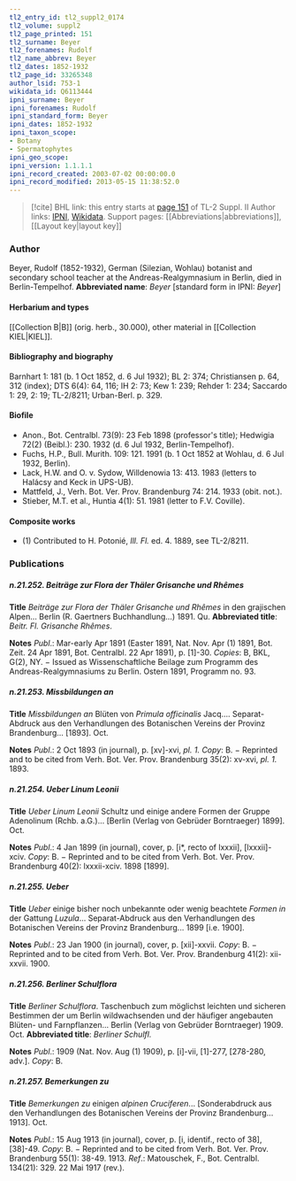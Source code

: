 ```yaml
---
tl2_entry_id: tl2_suppl2_0174
tl2_volume: suppl2
tl2_page_printed: 151
tl2_surname: Beyer
tl2_forenames: Rudolf
tl2_name_abbrev: Beyer
tl2_dates: 1852-1932
tl2_page_id: 33265348
author_lsid: 753-1
wikidata_id: Q6113444
ipni_surname: Beyer
ipni_forenames: Rudolf
ipni_standard_form: Beyer
ipni_dates: 1852-1932
ipni_taxon_scope: 
- Botany
- Spermatophytes
ipni_geo_scope: 
ipni_version: 1.1.1.1
ipni_record_created: 2003-07-02 00:00:00.0
ipni_record_modified: 2013-05-15 11:38:52.0
---
```


> [!cite] BHL link: this entry starts at [page 151](https://www.biodiversitylibrary.org/page/33265348) of TL-2 Suppl. II
> Author links: [IPNI](https://www.ipni.org/a/753-1), [Wikidata](https://www.wikidata.org/wiki/Q6113444). Support pages: [[Abbreviations|abbreviations]], [[Layout key|layout key]]

### Author

Beyer, Rudolf (1852-1932), German (Silezian, Wohlau) botanist and secondary school teacher at the Andreas-Realgymnasium in Berlin, died in Berlin-Tempelhof. 
**Abbreviated name**: *Beyer* \[standard form in IPNI: *Beyer*\]

#### Herbarium and types

[[Collection B|B]] (orig. herb., 30.000), other material in [[Collection KIEL|KIEL]].

#### Bibliography and biography

Barnhart 1: 181 (b. 1 Oct 1852, d. 6 Jul 1932); BL 2: 374; Christiansen p. 64, 312 (index); DTS 6(4): 64, 116; IH 2: 73; Kew 1: 239; Rehder 1: 234; Saccardo 1: 29, 2: 19; TL-2/8211; Urban-Berl. p. 329.

#### Biofile

- Anon., Bot. Centralbl. 73(9): 23 Feb 1898 (professor's title); Hedwigia 72(2) (Beibl.): 230. 1932 (d. 6 Jul 1932, Berlin-Tempelhof).
- Fuchs, H.P., Bull. Murith. 109: 121. 1991 (b. 1 Oct 1852 at Wohlau, d. 6 Jul 1932, Berlin).
- Lack, H.W. and O. v. Sydow, Willdenowia 13: 413. 1983 (letters to Halácsy and Keck in UPS-UB).
- Mattfeld, J., Verh. Bot. Ver. Prov. Brandenburg 74: 214. 1933 (obit. not.).
- Stieber, M.T. et al., Huntia 4(1): 51. 1981 (letter to F.V. Coville).

#### Composite works

- (1) Contributed to H. Potonié, *Ill. Fl.* ed. 4. 1889, see TL-2/8211.

### Publications

##### n.21.252. Beiträge zur Flora der Thäler Grisanche und Rhêmes

**Title**
*Beiträge zur Flora der Thäler Grisanche und Rhêmes* in den grajischen Alpen... Berlin (R. Gaertners Buchhandlung...) 1891. Qu.
**Abbreviated title**: *Beitr. Fl. Grisanche Rhêmes*.

**Notes**
*Publ*.: Mar-early Apr 1891 (Easter 1891, Nat. Nov. Apr (1) 1891, Bot. Zeit. 24 Apr 1891, Bot. Centralbl. 22 Apr 1891), p. \[1\]-30. *Copies*: B, BKL, G(2), NY. − Issued as Wissenschaftliche Beilage zum Programm des Andreas-Realgymnasiums zu Berlin. Ostern 1891, Programm no. 93.

##### n.21.253. Missbildungen an

**Title**
*Missbildungen an* Blüten von *Primula officinalis* Jacq.... Separat-Abdruck aus den Verhandlungen des Botanischen Vereins der Provinz Brandenburg... \[1893\]. Oct.

**Notes**
*Publ*.: 2 Oct 1893 (in journal), p. \[xv\]-xvi, *pl. 1.* *Copy*: B. − Reprinted and to be cited from Verh. Bot. Ver. Prov. Brandenburg 35(2): xv-xvi, *pl. 1.* 1893.

##### n.21.254. Ueber Linum Leonii

**Title**
*Ueber Linum Leonii* Schultz und einige andere Formen der Gruppe Adenolinum (Rchb. a.G.)... \[Berlin (Verlag von Gebrüder Borntraeger) 1899\]. Oct.

**Notes**
*Publ*.: 4 Jan 1899 (in journal), cover, p. \[i\*, recto of lxxxii\], \[lxxxii\]-xciv. *Copy*: B. − Reprinted and to be cited from Verh. Bot. Ver. Prov. Brandenburg 40(2): lxxxii-xciv. 1898 \[1899\].

##### n.21.255. Ueber

**Title**
*Ueber* einige bisher noch unbekannte oder wenig beachtete *Formen in* der Gattung *Luzula*... Separat-Abdruck aus den Verhandlungen des Botanischen Vereins der Provinz Brandenburg... 1899 \[i.e. 1900\].

**Notes**
*Publ*.: 23 Jan 1900 (in journal), cover, p. \[xii\]-xxvii. *Copy*: B. − Reprinted and to be cited from Verh. Bot. Ver. Prov. Brandenburg 41(2): xii-xxvii. 1900.

##### n.21.256. Berliner Schulflora

**Title**
*Berliner Schulflora*. Taschenbuch zum möglichst leichten und sicheren Bestimmen der um Berlin wildwachsenden und der häufiger angebauten Blüten- und Farnpflanzen... Berlin (Verlag von Gebrüder Borntraeger) 1909. Oct.
**Abbreviated title**: *Berliner Schulfl.*

**Notes**
*Publ*.: 1909 (Nat. Nov. Aug (1) 1909), p. \[i\]-vii, \[1\]-277, \[278-280, adv.\]. *Copy*: B.

##### n.21.257. Bemerkungen zu

**Title**
*Bemerkungen zu* einigen *alpinen Cruciferen*... \[Sonderabdruck aus den Verhandlungen des Botanischen Vereins der Provinz Brandenburg... 1913\]. Oct.

**Notes**
*Publ*.: 15 Aug 1913 (in journal), cover, p. \[i, identif., recto of 38\], \[38\]-49. *Copy*: B. − Reprinted and to be cited from Verh. Bot. Ver. Prov. Brandenburg 55(1): 38-49. 1913.
*Ref*.: Matouschek, F., Bot. Centralbl. 134(21): 329. 22 Mai 1917 (rev.).


